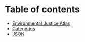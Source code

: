 # Table of contents

* [Environmental Justice Atlas](README.md)
* [Categories](categories.md)
* [JSON](json.md)
